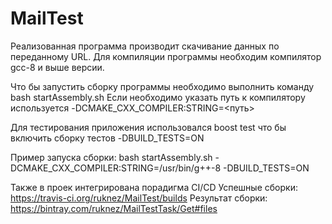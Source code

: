 # MailTest

Реализованная программа производит скачивание данных по переданному URL.
Для компиляции программы необходим компилятор gcc-8 и выше версии.

Что бы запустить сборку программы необходимо выполнить команду bash startAssembly.sh
Если необходимо указать путь к компилятору используется -DCMAKE_CXX_COMPILER:STRING=<путь>

Для тестирования приложения использовался boost test что бы включить сборку
тестов -DBUILD_TESTS=ON

Пример запуска сборки:  bash startAssembly.sh -DCMAKE_CXX_COMPILER:STRING=/usr/bin/g++-8 -DBUILD_TESTS=ON

Также в проек интегрирована порадигма CI/CD
Успешные сборки: https://travis-ci.org/ruknez/MailTest/builds
Результат сборки: https://bintray.com/ruknez/MailTestTask/Get#files


